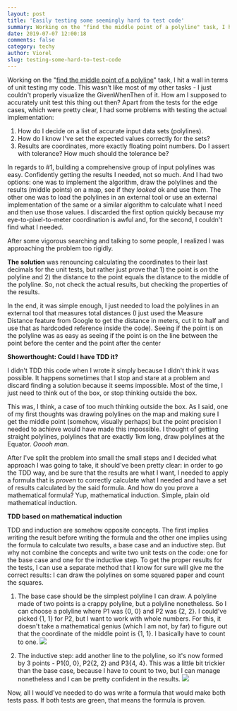```yaml
---
layout: post
title: 'Easily testing some seemingly hard to test code'
summary: Working on the "find the middle point of a polyline" task, I hit a wall in terms of unit testing my code. This wasn't like most of my other tasks - I just couldn't properly visualize the GivenWhenThen of it. How am I supposed to accurately unit test this thing out then?
date: 2019-07-07 12:00:18
comments: false
category: techy
author: Viorel
slug: testing-some-hard-to-test-code
---
```

Working on the "[find the middle point of a polyline](https://viorel.me/2019/find-the-middle-centroid-of-a-polyline/)" task, I hit a wall in terms of unit testing my code. This wasn't like most of my other tasks - I just couldn't properly visualize the GivenWhenThen of it. How am I supposed to accurately unit test this thing out then? Apart from the tests for the edge cases, which were pretty clear, I had some problems with testing the actual implementation:

1. How do I decide on a list of accurate input data sets (polylines). 
2. How do I know I've set the expected values correctly for the sets?
3. Results are coordinates, more exactly floating point numbers. Do I assert with tolerance? How much should the tolerance be?

In regards to #1, building a comprehensive group of input polylines was easy. Confidently getting the results I needed, not so much. And I had two options: one was to implement the algorithm, draw the polylines and the results (middle points) on a map, see if they *looked* ok and use them. The other one was to load the polylines in an external tool or use an external implementation of the same or a similar algorithm to calculate what I need and then use those values. I discarded the first option quickly because my eye-to-pixel-to-meter coordination is awful and, for the second, I couldn't find what I needed.

After some vigorous searching and talking to some people, I realized I was approaching the problem too rigidly. 

**The solution** was renouncing calculating the coordinates to their last decimals for the unit tests, but rather just prove that 1) the point is *on* the polyline and 2) the distance to the point equals the distance to the middle of the polyline. So, not check the actual results, but checking the properties of the results. 

In the end, it was simple enough, I just needed to load the polylines in an external tool that measures total distances (I just used the Measure Distance feature from Google to get the distance in meters, cut it to half and use that as hardcoded reference inside the code). Seeing if the point is on the polyline was as easy as seeing if the point is on the line between the point before the center and the point after the center

**Showerthought: Could I have TDD it?**

I didn't TDD this code when I wrote it simply because I didn't think it was possible. It happens sometimes that I stop and stare at a problem and discard finding a solution because it seems impossible. Most of the time, I just need to think out of the box, or stop thinking outside the box. 

This was, I think, a case of too much thinking outside the box. As I said, one of my first thoughts was drawing polylines on the map and making sure I get the middle point (somehow, visually perhaps) but the point precision I needed to achieve would have made this impossible. I thought of getting straight polylines, polylines that are exactly 1km long, draw polylines at the Equator. *Ooooh man.*

After I've split the problem into small the small steps and I decided what approach I was going to take, it should've been pretty clear: in order to go the TDD way, and be sure that the results are what I want, I needed to apply a formula that is *proven* to correctly calculate what I needed and have a set of results calculated by the said formula. And how do you prove a mathematical formula? Yup, mathematical induction. Simple, plain old mathematical induction.

**TDD based on mathematical induction**

TDD and induction are somehow opposite concepts. The first implies writing the result before writing the formula and the other one implies using the formula to calculate two results, a base case and an inductive step. But why not combine the concepts and write two unit tests on the code: one for the base case and one for the inductive step. To get the proper results for the tests, I can use a separate method that I know for sure will give me the correct results: I can draw the polylines on some squared paper and count the squares.

1. The base case should be the simplest polyline I can draw. A polyline made of two points is a crappy polyline, but a polyline nonetheless. So I can choose a polyline where P1 was {0, 0} and P2 was {2, 2}. I could've picked {1, 1} for P2, but I want to work with whole numbers. For this, it doesn't take a mathematical genius (which I am not, by far) to figure out that the coordinate of the middle point is {1, 1}. I basically have to count to one.
![](/assets/images/blog/Untitled-f1096572-271b-454f-81aa-20e0b6919d20.jpg)

1. The inductive step: add another line to the polyline, so it's now formed by 3 points - P1{0, 0}, P2{2, 2} and P3{4, 4}. This was a little bit trickier than the base case, because I have to count to two, but I can manage nonetheless and I can be pretty confident in the results.
![](/assets/images/blog/Untitled-4a978cdf-9288-4ade-82f5-ff52c95cf004.jpg)

Now, all I would've needed to do was write a formula that would make both tests pass. If both tests are green, that means the formula is proven.
